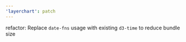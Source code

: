 ```yaml
---
'layerchart': patch
---
```


refactor: Replace `date-fns` usage with existing `d3-time` to reduce bundle size
